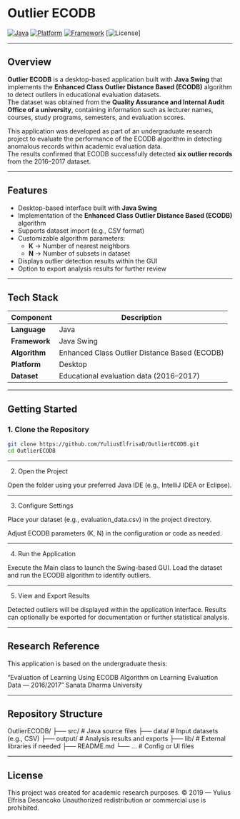 # Outlier ECODB

[![Java](https://img.shields.io/badge/Language-Java-orange?style=flat-square&logo=java)](https://www.java.com)
[![Platform](https://img.shields.io/badge/Platform-Desktop-blue?style=flat-square&logo=windows)]()
[![Framework](https://img.shields.io/badge/Framework-Java%20Swing-green?style=flat-square)]()
[![License](https://img.shields.io/badge/License-Academic-lightgrey?style=flat-square)]

---

## Overview  
**Outlier ECODB** is a desktop-based application built with **Java Swing** that implements the **Enhanced Class Outlier Distance Based (ECODB)** algorithm to detect outliers in educational evaluation datasets.  
The dataset was obtained from the **Quality Assurance and Internal Audit Office of a university**, containing information such as lecturer names, courses, study programs, semesters, and evaluation scores.  

This application was developed as part of an undergraduate research project to evaluate the performance of the ECODB algorithm in detecting anomalous records within academic evaluation data.  
The results confirmed that ECODB successfully detected **six outlier records** from the 2016–2017 dataset.

---

## Features  
- Desktop-based interface built with **Java Swing**  
- Implementation of the **Enhanced Class Outlier Distance Based (ECODB)** algorithm  
- Supports dataset import (e.g., CSV format)  
- Customizable algorithm parameters:  
  - **K** → Number of nearest neighbors  
  - **N** → Number of subsets in dataset  
- Displays outlier detection results within the GUI  
- Option to export analysis results for further review  

---

## Tech Stack  
| Component | Description |
|------------|-------------|
| **Language** | Java |
| **Framework** | Java Swing |
| **Algorithm** | Enhanced Class Outlier Distance Based (ECODB) |
| **Platform** | Desktop |
| **Dataset** | Educational evaluation data (2016–2017) |

---

## Getting Started  

### 1. Clone the Repository  
```bash
git clone https://github.com/YuliusElfrisaD/OutlierECODB.git
cd OutlierECODB
```

---

2. Open the Project

Open the folder using your preferred Java IDE (e.g., IntelliJ IDEA or Eclipse).

---

3. Configure Settings

Place your dataset (e.g., evaluation_data.csv) in the project directory.

Adjust ECODB parameters (K, N) in the configuration or code as needed.

---

4. Run the Application

Execute the Main class to launch the Swing-based GUI.
Load the dataset and run the ECODB algorithm to identify outliers.

---

5. View and Export Results

Detected outliers will be displayed within the application interface.
Results can optionally be exported for documentation or further statistical analysis.

---

## Research Reference

This application is based on the undergraduate thesis:

“Evaluation of Learning Using ECODB Algorithm on Learning Evaluation Data — 2016/2017”
Sanata Dharma University

---

## Repository Structure
OutlierECODB/
├── src/                  # Java source files
├── data/                 # Input datasets (e.g., CSV)
├── output/               # Analysis results and exports
├── lib/                  # External libraries if needed
├── README.md
└── ...                   # Config or UI files

---

## License

This project was created for academic research purposes.
© 2019 — Yulius Elfrisa Desancoko
Unauthorized redistribution or commercial use is prohibited.

